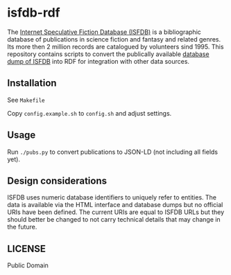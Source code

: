 # isfdb-rdf

The [Internet Speculative Fiction Database (ISFDB)](https://isfdb.org/) is a bibliographic database of publications in science fiction and fantasy and related genres. Its more then 2 million records are catalogued by volunteers sind 1995. This repository contains scripts to convert the publically available [database dump of ISFDB](https://isfdb.org/wiki/index.php/ISFDB_Downloads) into RDF for integration with other data sources.

## Installation

See `Makefile`

Copy `config.example.sh` to `config.sh` and adjust settings.

## Usage

Run `./pubs.py` to convert publications to JSON-LD (not including all fields yet).

## Design considerations

ISFDB uses numeric database identifiers to uniquely refer to entities. The data is available via the HTML interface and database dumps but no official URIs have been defined. The current URIs are equal to ISFDB URLs but they should better be changed to not carry technical details that may change in the future.

## LICENSE

Public Domain

